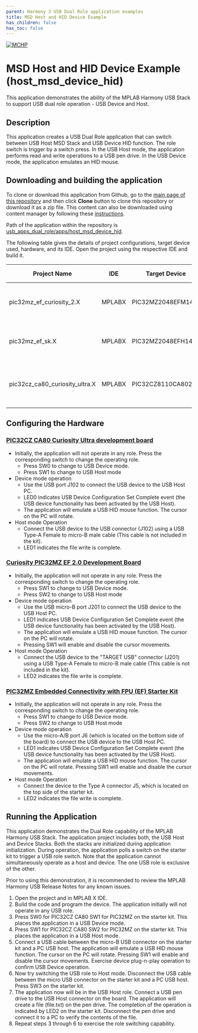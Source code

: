 ```yaml
---
parent: Harmony 3 USB Dual Role application examples
title: MSD Host and HID Device Example 
has_children: false
has_toc: false
---
```


[![MCHP](https://www.microchip.com/ResourcePackages/Microchip/assets/dist/images/logo.png)](https://www.microchip.com)

# MSD Host and HID Device Example (host_msd_device_hid)

This application demonstrates the ability of the MPLAB Harmony USB Stack to support USB dual role operation - USB Device and Host.

## Description

This application creates a USB Dual Role application that can switch between USB Host MSD Stack and USB Device HID function. The role switch is trigger by a switch press. In the USB Host mode, the application performs read and write operations to a USB pen drive. In the USB Device mode, the application emulates an HID mouse.

## Downloading and building the application

To clone or download this application from Github, go to the [main page of this repository](https://github.com/Microchip-MPLAB-Harmony/usb_apps_dual_role) and then click **Clone** button to clone this repository or download it as a zip file.
This content can also be downloaded using content manager by following these [instructions](https://github.com/Microchip-MPLAB-Harmony/contentmanager/wiki).

Path of the application within the repository is [usb_apps_dual_role/apps/host_msd_device_hid](https://github.com/Microchip-MPLAB-Harmony/usb_apps_dual_role/tree/master/apps/host_msd_device_hid).

The following table gives the details of project configurations, target device used, hardware, and its IDE. Open the project using the respective IDE and build it. 

| Project Name                    | IDE    | Target Device       | Hardware / Configuration                                                   |
| ------------------------------- | ------ | ------------------- | -------------------------------------------------------------------------- |
| pic32mz_ef_curiosity_2.X        | MPLABX | PIC32MZ2048EFM144   | [Curiosity PIC32MZ EF 2.0 Development Board](#config_15)                   |
| pic32mz_ef_sk.X                 | MPLABX | PIC32MZ2048EFH144   | [PIC32MZ Embedded Connectivity with FPU (EF) Starter Kit](#config_16)      |
| pic32cz_ca80_curiosity_ultra.X  | MPLABX | PIC32CZ8110CA80208  | [PIC32CZ CA80 Curiosity Ultra development board](#config_23)           |

## <a name="config_title"></a> Configuring the Hardware

### <a name="config_23"></a> [PIC32CZ CA80 Curiosity Ultra development board](https://www.microchip.com/en-us/development-tool/ea61x20a)
- Initially, the application will not operate in any role. Press the corresponding switch to change the operating role.
    - Press SW0 to change to USB Device mode.
    - Press SW1 to change to USB Host mode
- Device mode operation
    - Use the USB port J102 to connect the USB device to the USB Host PC.
    - LED0 indicates USB Device Configuration Set Complete event (the USB device functionality has been activated by the USB Host).
    - The application will emulate a USB HID mouse function. The cursor on the PC will rotate. 
- Host mode Operation
    - Connect the USB device to the USB connector (J102) using a USB Type-A Female to micro-B male cable  (This cable is not included in the kit).
    - LED1 indicates the file write is complete.


### <a name="config_15"></a> [Curiosity PIC32MZ EF 2.0 Development Board](https://www.microchip.com/Developmenttools/ProductDetails/DM320209)

- Initially, the application will not operate in any role. Press the corresponding switch to change the operating role.
    - Press SW1 to change to USB Device mode.
    - Press SW2 to change to USB Host mode
- Device mode operation
    - Use the USB micro-B port J201 to connect the USB device to the USB Host PC.
    - LED1 indicates USB Device Configuration Set Complete event (the USB device functionality has been activated by the USB Host).
    - The application will emulate a USB HID mouse function. The cursor on the PC will rotate. 
    - Pressing SW1 will enable and disable the cursor movements.
- Host mode Operation
    - Connect the USB device to the "TARGET USB" connector (J201) using a USB Type-A Female to micro-B male cable  (This cable is not included in the kit).
    - LED2 indicates the file write is complete.

### <a name="config_16"></a> [PIC32MZ Embedded Connectivity with FPU (EF) Starter Kit](https://www.microchip.com/Developmenttools/ProductDetails/DM320007)

- Initially, the application will not operate in any role. Press the corresponding switch to change the operating role.
    - Press SW1 to change to USB Device mode.
    - Press SW2 to change to USB Host mode
- Device mode operation
    - Use the micro-A/B port J6 (which is located on the bottom side of the board) to connect the USB device to the USB Host PC.
    - LED1 indicates USB Device Configuration Set Complete event (the USB device functionality has been activated by the USB Host).
    - The application will emulate a USB HID mouse function. The cursor on the PC will rotate. Pressing SW1 will enable and disable the cursor movements.
- Host mode Operation
    - Connect the device to the Type A connector J5, which is located on the top side of the starter kit.
    - LED2 indicates the file write is complete.

## Running the Application

This application demonstrates the Dual Role capability of the MPLAB Harmony USB Stack. The application project includes both, the USB Host and Device Stacks. Both the stacks are initialized during application initialization. During operation, the application polls a switch on the starter kit to trigger a USB role switch. Note that the application cannot simultaneously operate as a host and device. The one USB role is exclusive of the other. 

Prior to using this demonstration, it is recommended to review the MPLAB Harmony USB Release Notes for any known issues. 

1. Open the project and in MPLAB X IDE.
2. Build the code and program the device. The application initially will not operate in any USB role.
3. Press SW0 for PIC32CZ CA80 SW1 for  PIC32MZ on the starter kit. This places the application in a USB Device mode.
3. Press SW1 for PIC32CZ CA80 SW2 for  PIC32MZ on the starter kit. This places the application in a USB Host mode.
4. Connect a USB cable between the micro-B USB connector on the starter kit and a PC USB host. The application will emulate a USB HID mouse function. The cursor on the PC will rotate. Pressing SW1 will enable and disable the cursor movements. Exercise device plug-n-play operation to confirm USB Device operation.
5. Now try switching the USB role to Host mode. Disconnect the USB cable between the micro USB connector on the starter kit and a PC USB host. Press SW3 on the starter kit.
6. The application now will be in the USB Host role. Connect a USB pen drive to the USB Host connector on the board. The application will create a file (file.txt) on the pen drive. The completion of the operation is indicated by LED2 on the starter kit. Disconnect the pen drive and connect it to a PC to verify the contents of the file.
7. Repeat steps 3 through 6 to exercise the role switching capability.